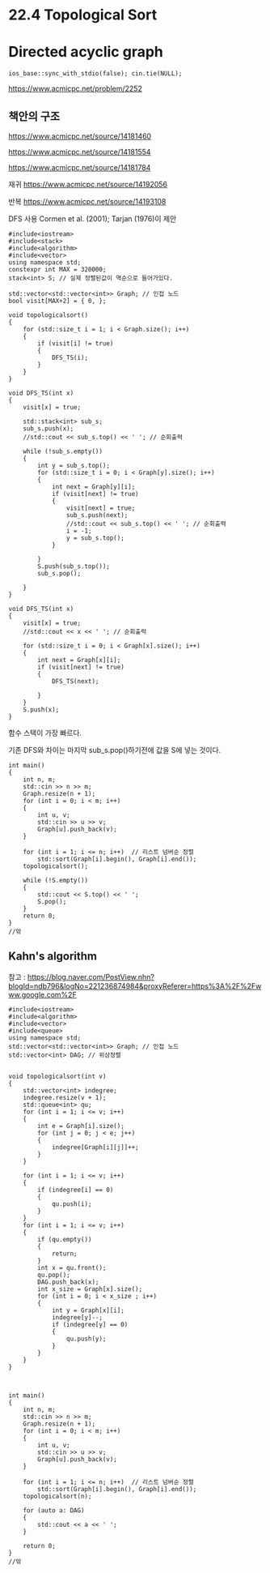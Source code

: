 
# 22.4 Topological Sort
# Directed acyclic graph

```
ios_base::sync_with_stdio(false); cin.tie(NULL);

```
https://www.acmicpc.net/problem/2252

## 책안의 구조




https://www.acmicpc.net/source/14181460


https://www.acmicpc.net/source/14181554 

https://www.acmicpc.net/source/14181784


재귀
https://www.acmicpc.net/source/14192056 

반복
https://www.acmicpc.net/source/14193108 



DFS 사용
 Cormen et al. (2001); Tarjan (1976)이 제안
```
#include<iostream>
#include<stack>
#include<algorithm>
#include<vector>
using namespace std;
constexpr int MAX = 320000;
stack<int> S; // 실제 정렬된값이 역순으로 들어가있다.

std::vector<std::vector<int>> Graph; // 인접 노드
bool visit[MAX+2] = { 0, };
```

```
void topologicalsort()
{
	for (std::size_t i = 1; i < Graph.size(); i++)
	{
		if (visit[i] != true)
		{
			DFS_TS(i);
		}
	}
}
```




```
void DFS_TS(int x)
{
	visit[x] = true;

	std::stack<int> sub_s;
	sub_s.push(x);
	//std::cout << sub_s.top() << ' '; // 순회출력

	while (!sub_s.empty())
	{
		int y = sub_s.top();
		for (std::size_t i = 0; i < Graph[y].size(); i++)
		{
			int next = Graph[y][i];
			if (visit[next] != true)
			{
				visit[next] = true;
				sub_s.push(next);
				//std::cout << sub_s.top() << ' '; // 순회출력
				i = -1;
				y = sub_s.top();
			}

		}
		S.push(sub_s.top());
		sub_s.pop();
		
	}
}
```

```
void DFS_TS(int x)
{
	visit[x] = true;
	//std::cout << x << ' '; // 순회출력

	for (std::size_t i = 0; i < Graph[x].size(); i++)
	{
		int next = Graph[x][i];
		if (visit[next] != true)
		{
			DFS_TS(next);
			
		}
	}
	S.push(x);
}
```
함수 스택이 가장 빠르다.

기존 DFS와 차이는 마지막 sub_s.pop()하기전에 
값을 S에 넣는 것이다.

```
int main()
{
	int n, m;
	std::cin >> n >> m;
	Graph.resize(n + 1);
	for (int i = 0; i < m; i++)
	{
		int u, v;
		std::cin >> u >> v;
		Graph[u].push_back(v);
	}

	for (int i = 1; i <= n; i++)  // 리스트 넘버순 정렬
		std::sort(Graph[i].begin(), Graph[i].end());
	topologicalsort();

	while (!S.empty())
	{
		std::cout << S.top() << ' ';
		S.pop();
	}
	return 0;
}
//앆
```

## Kahn's algorithm
참고 : https://blog.naver.com/PostView.nhn?blogId=ndb796&logNo=221236874984&proxyReferer=https%3A%2F%2Fwww.google.com%2F


```
#include<iostream>
#include<algorithm>
#include<vector>
#include<queue>
using namespace std;
std::vector<std::vector<int>> Graph; // 인접 노드
std::vector<int> DAG; // 위상정렬
```


```

void topologicalsort(int v)
{
	std::vector<int> indegree;
	indegree.resize(v + 1);
	std::queue<int> qu;
	for (int i = 1; i <= v; i++)
	{
		int e = Graph[i].size();
		for (int j = 0; j < e; j++)
		{
			indegree[Graph[i][j]]++;
		}
	}

	for (int i = 1; i <= v; i++)
	{
		if (indegree[i] == 0)
		{
			qu.push(i);
		}
	}
	for (int i = 1; i <= v; i++)
	{
		if (qu.empty())
		{
			return;
		}
		int x = qu.front();
		qu.pop();
		DAG.push_back(x);
		int x_size = Graph[x].size();
		for (int i = 0; i < x_size ; i++)
		{
			int y = Graph[x][i];
			indegree[y]--;
			if (indegree[y] == 0)
			{
				qu.push(y);
			}
		}
	}
}


```


```

int main()
{
	int n, m;
	std::cin >> n >> m;
	Graph.resize(n + 1);
	for (int i = 0; i < m; i++)
	{
		int u, v;
		std::cin >> u >> v;
		Graph[u].push_back(v);
	}

	for (int i = 1; i <= n; i++)  // 리스트 넘버순 정렬
		std::sort(Graph[i].begin(), Graph[i].end());
	topologicalsort(n);

	for (auto a: DAG)
	{
		std::cout << a << ' ';
	}
	
	return 0;
}
//앆
```